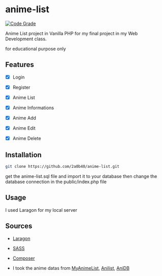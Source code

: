 # anime-list

[![Code Grade](https://api.codiga.io/project/34724/status/svg)](https://www.codiga.io)

Anime List project in Vanilla PHP for my final project in my Web Development class.

for educational purpose only

## Features

- [x] Login
- [x] Register

- [x] Anime List
- [x] Anime Informations

- [x] Anime Add
- [x] Anime Edit
- [x] Anime Delete

## Installation

```bash
git clone https://github.com/2a0b40/anime-list.git
```

get the anime-list.sql file and import it to your database
then change the database connection in the public/index.php file

## Usage

I used Laragon for my local server

## Sources

- [Laragon](https://laragon.org/)
- [SASS](https://sass-lang.com/)
- [Composer](https://getcomposer.org/)

- I took the anime datas from [MyAnimeList](https://myanimelist.net/), [Anilist](https://anilist.co/), [AniDB](https://anidb.net/)




